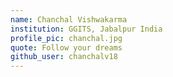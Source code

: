 ```yaml
---
name: Chanchal Vishwakarma
institution: GGITS, Jabalpur India
profile_pic: chanchal.jpg
quote: Follow your dreams 
github_user: chanchalv18
---
```

